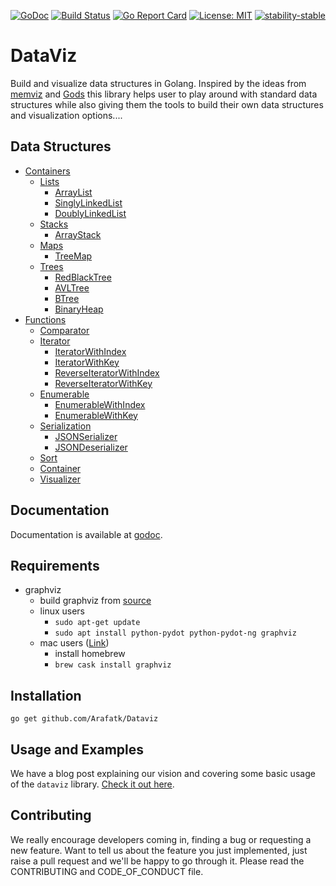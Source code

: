 [![GoDoc](https://godoc.org/github.com/Arafatk/DataViz?status.svg)](https://godoc.org/github.com/Arafatk/DataViz) [![Build Status](https://travis-ci.org/Arafatk/DataViz.svg)](https://travis-ci.org/Arafatk/DataViz) [![Go Report Card](https://goreportcard.com/badge/github.com/emirpasic/gods)](https://goreportcard.com/report/github.com/Arafatk/Dataviz)  [![License: MIT](https://img.shields.io/badge/License-MIT-yellow.svg)](https://github.com/Arafatk/DataViz/blob/master/LICENSE/LICENSE.md) [![stability-stable](https://img.shields.io/badge/stability-stable-green.svg)](https://github.com/emersion/stability-badges#stable)

# DataViz
Build and visualize data structures in Golang. Inspired by the ideas from [memviz](https://github.com/bradleyjkemp/memviz) and [Gods](https://github.com/emirpasic/gods) this library
helps user to play around with standard data structures while also giving them the tools to build their own data structures and visualization options....

## Data Structures

- [Containers](#containers)
  - [Lists](#lists)
    - [ArrayList](#arraylist)
    - [SinglyLinkedList](#singlylinkedlist)
    - [DoublyLinkedList](#doublylinkedlist)
  - [Stacks](#stacks)
    - [ArrayStack](#arraystack)
  - [Maps](#maps)
    - [TreeMap](#treemap)
  - [Trees](#trees)
    - [RedBlackTree](#redblacktree)
    - [AVLTree](#avltree)
    - [BTree](#btree)
    - [BinaryHeap](#binaryheap)
- [Functions](#functions)
    - [Comparator](#comparator)
    - [Iterator](#iterator)
      - [IteratorWithIndex](#iteratorwithindex)
      - [IteratorWithKey](#iteratorwithkey)
      - [ReverseIteratorWithIndex](#reverseiteratorwithindex)
      - [ReverseIteratorWithKey](#reverseiteratorwithkey)
    - [Enumerable](#enumerable)
      - [EnumerableWithIndex](#enumerablewithindex)
      - [EnumerableWithKey](#enumerablewithkey)
    - [Serialization](#serialization)
      - [JSONSerializer](#jsonserializer)
      - [JSONDeserializer](#jsondeserializer)
    - [Sort](#sort)
    - [Container](#container)
    - [Visualizer](#Visualizer)
    
    
## Documentation
Documentation is available at [godoc](https://godoc.org/github.com/Arafatk/dataviz).      

## Requirements
 - graphviz
    - build graphviz from [source](https://www.graphviz.org/download/)
    - linux users
       -  ```sudo apt-get update```
       -  ```sudo apt install python-pydot python-pydot-ng graphviz``` 
    - mac users ([Link](http://macappstore.org/graphviz-2/))
       -  install homebrew
       -  ```brew cask install graphviz``` 


## Installation     
```go get github.com/Arafatk/Dataviz```


## Usage and Examples  
We have a blog post explaining our vision and covering some basic usage of the `dataviz` library. [Check it out here](https://medium.com/@Arafat./introducing-dataviz-a-data-structure-visualization-library-for-golang-f6e60663bc9d).


## Contributing
We really encourage developers coming in, finding a bug or requesting a new feature. Want to tell us about the feature you just implemented, just raise a pull request and we'll be happy to go through it. Please read the CONTRIBUTING and CODE_OF_CONDUCT file.
